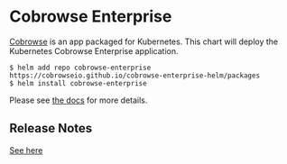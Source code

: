 # Cobrowse Enterprise

[Cobrowse](https://github.com/cobrowseio/cobrowse-enterprise-helm)
is an app packaged for Kubernetes. This chart will deploy the Kubernetes Cobrowse Enterprise application.

```console
$ helm add repo cobrowse-enterprise https://cobrowseio.github.io/cobrowse-enterprise-helm/packages
$ helm install cobrowse-enterprise
```

Please see [the docs](https://docs.cobrowse.io/enterprise-self-hosting/helm) for more details.

## Release Notes

[See here](https://github.com/cobrowseio/cobrowse-enterprise-helm/releases)
